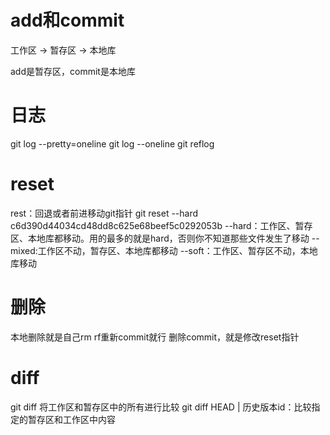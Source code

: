 # add和commit
工作区 -> 暂存区 -> 本地库

add是暂存区，commit是本地库

# 日志
git log --pretty=oneline
git log --oneline
git reflog

# reset
rest：回退或者前进移动git指针
git reset --hard c6d390d44034cd48dd8c625e68beef5c0292053b
--hard：工作区、暂存区、本地库都移动。用的最多的就是hard，否则你不知道那些文件发生了移动
--mixed:工作区不动，暂存区、本地库都移动
--soft：工作区、暂存区不动，本地库移动

# 删除
本地删除就是自己rm rf重新commit就行
删除commit，就是修改reset指针

# diff
git diff 将工作区和暂存区中的所有进行比较
git diff HEAD | 历史版本id：比较指定的暂存区和工作区中内容